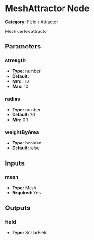 
# MeshAttractor Node

**Category:** Field / Attractor

Mesh vertex attractor

## Parameters


### strength
- **Type:** number
- **Default:** 1
- **Min:** -10
- **Max:** 10



### radius
- **Type:** number
- **Default:** 20
- **Min:** 0.1




### weightByArea
- **Type:** boolean
- **Default:** false





## Inputs


### mesh
- **Type:** Mesh
- **Required:** Yes



## Outputs


### field
- **Type:** ScalarField




